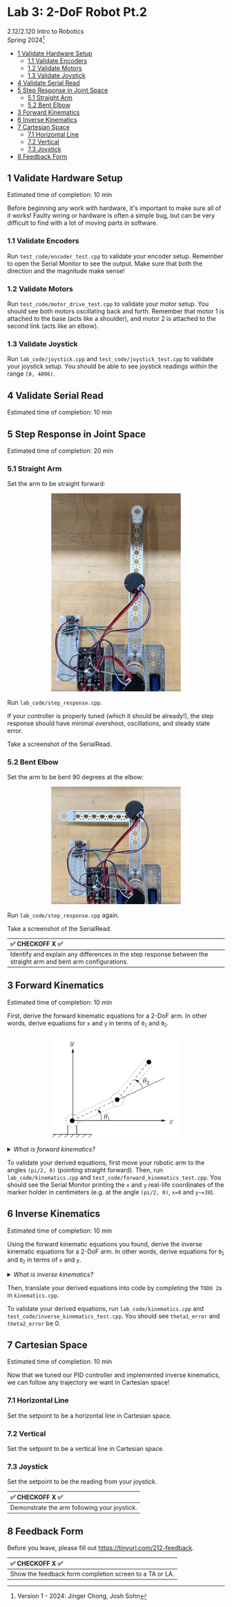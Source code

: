 # Lab 3: 2-DoF Robot Pt.2

2.12/2.120 Intro to Robotics  
Spring 2024[^1]

- [1 Validate Hardware Setup](#1-validate-hardware-setup)
  - [1.1 Validate Encoders](#11-validate-encoders)
  - [1.2 Validate Motors](#12-validate-motors)
  - [1.3 Validate Joystick](#13-validate-joystick)
- [4 Validate Serial Read](#4-validate-serial-read)
- [5 Step Response in Joint Space](#5-step-response-in-joint-space)
  - [5.1 Straight Arm](#51-straight-arm)
  - [5.2 Bent Elbow](#52-bent-elbow)
- [3 Forward Kinematics](#3-forward-kinematics)
- [6 Inverse Kinematics](#6-inverse-kinematics)
- [7 Cartesian Space](#7-cartesian-space)
  - [7.1 Horizontal Line](#71-horizontal-line)
  - [7.2 Vertical](#72-vertical)
  - [7.3 Joystick](#73-joystick)
- [8 Feedback Form](#8-feedback-form)

## 1 Validate Hardware Setup
Estimated time of completion: 10 min

Before beginning any work with hardware, it's important to make sure all of it works! Faulty wiring or hardware is often a simple bug, but can be very difficult to find with a lot of moving parts in software.

### 1.1 Validate Encoders
Run `test_code/encoder_test.cpp` to validate your encoder setup. Remember to open the Serial Monitor to see the output. Make sure that both the direction and the magnitude make sense!

### 1.2 Validate Motors
Run `test_code/motor_drive_test.cpp` to validate your motor setup. You should see both motors oscillating back and forth. Remember that motor 1 is attached to the base (acts like a shoulder), and motor 2 is attached to the second link (acts like an elbow). 

### 1.3 Validate Joystick
Run `lab_code/joystick.cpp` and `test_code/joystick_test.cpp` to validate your joystick setup. You should be able to see joystick readings within the range `[0, 4096)`.

## 4 Validate Serial Read
Estimated time of completion: 10 min

## 5 Step Response in Joint Space
Estimated time of completion: 20 min

### 5.1 Straight Arm
Set the arm to be straight forward:

<p align="center">
<img src="./.images/straight_arm.png" alt="drawing" width="300"/>
</p>

Run `lab_code/step_response.cpp`.

If your controller is properly tuned (which it should be already!), the step response should have minimal overshoot, oscillations, and steady state error. 

Take a screenshot of the SerialRead.

### 5.2 Bent Elbow
Set the arm to be bent 90 degrees at the elbow:

<p align="center">
<img src="./.images/bent_arm.png" alt="drawing" width="300"/>
</p>

Run `lab_code/step_response.cpp` again.

Take a screenshot of the SerialRead.

| :white_check_mark: CHECKOFF X :white_check_mark:   |
|:---------------------------------------------------|
| Identify and explain any differences in the step response between the straight arm and bent arm configurations. |

## 3 Forward Kinematics
Estimated time of completion: 10 min

First, derive the forward kinematic equations for a 2-DoF arm. In other words, derive equations for `x` and `y` in terms of <code>Θ<sub>1</sub></code> and <code>Θ<sub>2</sub></code>.

<p align="center">
<img src="./.images/2dofarm.png" alt="drawing" width="300"/>
</p>

<details>
<summary><i> What is forward kinematics? </i></summary>

Forward kinematics answers the question, "Given the angles of the robot's joints, what are the x, y coordinates of the robot's hand?" For more, refer to lecture 2!

</details>

To validate your derived equations, first move your robotic arm to the angles `(pi/2, 0)` (pointing straight forward). Then, run `lab_code/kinematics.cpp` and `test_code/forward_kinematics_test.cpp`. You should see the Serial Monitor printing the `x` and `y` real-life coordinates of the marker holder in centimeters (e.g. at the angle `(pi/2, 0)`, `x=0` and `y~=38`).

## 6 Inverse Kinematics
Estimated time of completion: 10 min

Using the forward kinematic equations you found, derive the inverse kinematic equations for a 2-DoF arm. In other words, derive equations for <code>Θ<sub>1</sub></code> and <code>Θ<sub>2</sub></code> in terms of `x` and `y`.

<details>
<summary><i> What is inverse kinematics? </i></summary>

It's the opposite of forward kinematics!
Put simply, forward inverse kinematics answers the question, "Given the desired x,y coordinates of the robot's hand, what should the angles of the robot's joints be?" For more, refer to lecture 2!

</details>

Then, translate your derived equations into code by completing the `TODO 2`s in `kinematics.cpp`.

To validate your derived equations, run `lab_code/kinematics.cpp` and `test_code/inverse_kinematics_test.cpp`. You should see `theta1_error` and `theta2_error` be 0.

## 7 Cartesian Space
Estimated time of completion: 10 min

Now that we tuned our PID controller and implemented inverse kinematics, we can follow any trajectory we want in Cartesian space!

### 7.1 Horizontal Line
Set the setpoint to be a horizontal line in Cartesian space.

### 7.2 Vertical 
Set the setpoint to be a vertical line in Cartesian space.

### 7.3 Joystick
Set the setpoint to be the reading from your joystick.

| :white_check_mark: CHECKOFF X :white_check_mark:   |
|:---------------------------------------------------|
| Demonstrate the arm following your joystick. |

## 8 Feedback Form

Before you leave, please fill out https://tinyurl.com/212-feedback. 

| :white_check_mark: CHECKOFF X :white_check_mark:   |
|:---------------------------------------------------|
| Show the feedback form completion screen to a TA or LA. |


[^1]: Version 1 - 2024: Jinger Chong, Josh Sohn
